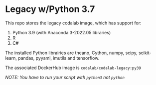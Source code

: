 # Legacy w/Python 3.7

This repo stores the legacy codalab image, which has support for:

1. Python 3.9 (with Anaconda 3-2022.05 libraries)
2. R
3. C#

The installed Python librairies are theano, Cython, numpy, scipy, scikit-learn, pandas, pyyaml, imutils and tensorflow.

The associated DockerHub image is `codalab/codalab-legacy:py39`

*NOTE: You have to run your script with `python3` not `python`*

